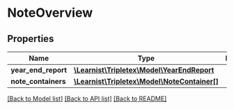 # NoteOverview

## Properties
Name | Type | Description | Notes
------------ | ------------- | ------------- | -------------
**year_end_report** | [**\Learnist\Tripletex\Model\YearEndReport**](YearEndReport.md) |  | [optional] 
**note_containers** | [**\Learnist\Tripletex\Model\NoteContainer[]**](NoteContainer.md) |  | [optional] 

[[Back to Model list]](../../README.md#documentation-for-models) [[Back to API list]](../../README.md#documentation-for-api-endpoints) [[Back to README]](../../README.md)

